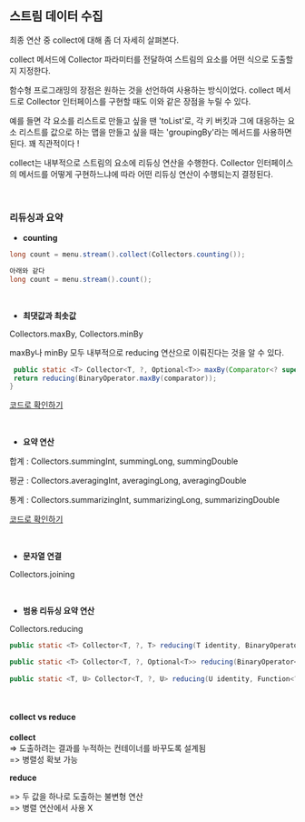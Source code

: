 ## 스트림 데이터 수집

최종 연산 중 collect에 대해 좀 더 자세히 살펴본다. 

collect 메서드에 Collector 파라미터를 전달하여 스트림의 요소를 어떤 식으로 도출할지 지정한다. 

함수형 프로그래밍의 장점은 원하는 것을 선언하여 사용하는 방식이었다. 
collect 메서드로 Collector 인터페이스를 구현할 때도 이와 같은 장점을 누릴 수 있다. 

예를 들면 각 요소를 리스트로 만들고 싶을 땐 'toList'로, 
각 키 버킷과 그에 대응하는 요소 리스트를 값으로 하는 맵을 만들고 싶을 때는 'groupingBy'라는 메서드를 사용하면 된다. 꽤 직관적이다 !

collect는 내부적으로 스트림의 요소에 리듀싱 연산을 수행한다. Collector 인터페이스의 메서드를 어떻게 구현하느냐에 따라 어떤 리듀싱 연산이 수행되는지 결정된다. 

<br>

### 리듀싱과 요약

- **counting**

```java
long count = menu.stream().collect(Collectors.counting());

아래와 같다
long count = menu.stream().count();
```

<br>

- **최댓값과 최솟값**

Collectors.maxBy, Collectors.minBy

maxBy나 minBy 모두 내부적으로 reducing 연산으로 이뤄진다는 것을 알 수 있다.

```java
 public static <T> Collector<T, ?, Optional<T>> maxBy(Comparator<? super T> comparator) {
 return reducing(BinaryOperator.maxBy(comparator));
}
```

[코드로 확인하기](CollectReducing.java)

<br>

- **요약 연산**

합계 : Collectors.summingInt, summingLong, summingDouble

평균 : Collectors.averagingInt, averagingLong, averagingDouble

통계 : Collectors.summarizingInt, summarizingLong, summarizingDouble


[코드로 확인하기](CollectSumming.java)


<br>

- **문자열 연결**

Collectors.joining


<br>

- **범용 리듀싱 요약 연산**

Collectors.reducing

```java
public static <T> Collector<T, ?, T> reducing(T identity, BinaryOperator<T> op)

public static <T> Collector<T, ?, Optional<T>> reducing(BinaryOperator<T> op)
  
public static <T, U> Collector<T, ?, U> reducing(U identity, Function<? super T, ? extends U> mapper, BinaryOperator<U> op) 
```

<br>

#### collect vs reduce

**collect**  
=> 도출하려는 결과를 누적하는 컨테이너를 바꾸도록 설계됨 <br>
=> 병렬성 확보 가능



**reduce** 

=> 두 값을 하나로 도출하는 불변형 연산 <br>
=> 병렬 연산에서 사용 X <br>

